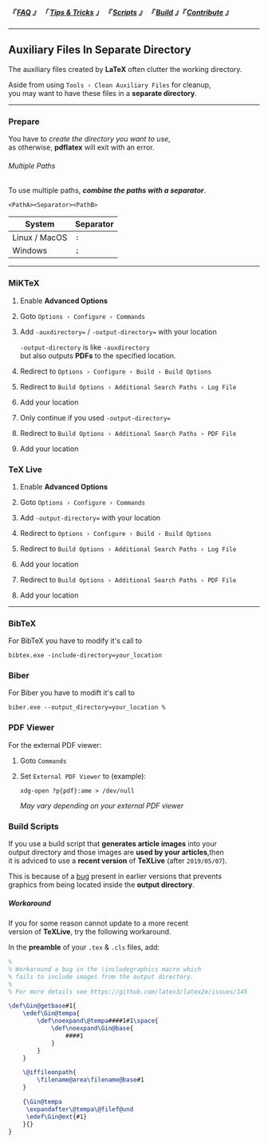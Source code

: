 
<!--                            < Static Links >                             -->

[FAQ]: ../../FAQ/Overview
[Tips & Tricks]: ../Overview
[Scripts]: ../../Scripts/Overview
[Build]: ../../Build/Overview
[Contribute]: ../../Contribute/Overview


<!--                             < Navigation >                              -->

##### 『 [FAQ] 』 「 [Tips & Tricks] 」 『 [Scripts] 』 『 [Build] 』『 [Contribute] 』

---


<!--                          < Tip / Trick Links >                          -->

[bug]: https://tug.org/pipermail/tex-k/2019-May/003014.html


<!--                           < Tip / Trick >                               -->

## Auxiliary Files In Separate Directory

The auxiliary files created by **LaTeX** often clutter the working directory.

Aside from using `Tools › Clean Auxiliary Files` for cleanup,<br>
you may want to have these files in a **separate directory**.

---

### Prepare

You have to *create the directory you want to use*,<br>
as otherwise, **pdflatex** will exit with an error.

###### Multiple Paths

To use multiple paths, ***combine the paths with a separator***.

`<PathA><Separator><PathB>`

|     System    | Separator |
|      ---      |    ---    |
| Linux / MacOS |    `:`    |
|    Windows    |    `;`    |

---

### MiKTeX

1. Enable **Advanced Options**

2. Goto `Options › Configure › Commands`

3. Add `-auxdirectory=` / `-output-directory=` with your location

   `-output-directory` is like `-auxdirectory`<br>
   but also outputs **PDFs** to the specified location.

4. Redirect to `Options › Configure › Build › Build Options`

5. Redirect to `Build Options › Additional Search Paths › Log File`

6. Add your location

7. Only continue if you used `-output-directory=`

8. Redirect to `Build Options › Additional Search Paths › PDF File`

9. Add your location


### TeX Live

1. Enable **Advanced Options**

2. Goto `Options › Configure › Commands`

3. Add `-output-directory=` with your location

4. Redirect to `Options › Configure › Build › Build Options`

5. Redirect to `Build Options › Additional Search Paths › Log File`

6. Add your location

7. Redirect to `Build Options › Additional Search Paths › PDF File`

8. Add your location

---

### BibTeX

For BibTeX you have to modify it's call to<br>
```shell
bibtex.exe -include-directory=your_location
```


### Biber

For Biber you have to modift it's call to<br>
```shell
biber.exe --output_directory=your_location %
```

### PDF Viewer

For the external PDF viewer:

1. Goto `Commands`

2. Set `External PDF Viewer` to (example):

   ```shell
   xdg-open ?p{pdf}:ame > /dev/null
   ```

   *May vary depending on your external PDF viewer*


### Build Scripts

If you use a build script that **generates article images** into your<br>
output directory and those images are **used by your articles**,then <br>
it is adviced to use a **recent version** of **TeXLive** (after `2019/05/07`).

This is because of a [bug] present in earlier versions that prevents<br>
graphics from being located inside the **output directory**.

##### Workaround

If you for some reason cannot update to a more recent<br>
version of **TeXLive**, try the following workaround.

In the **preamble** of your `.tex` & `.cls` files, add:

```tex
%
% Workaround a bug in the \includegraphics macro which
% fails to include images from the output directory.
%
% For more details see https://github.com/latex3/latex2e/issues/145

\def\Gin@getbase#1{
    \edef\Gin@tempa{
        \def\noexpand\@tempa####1#1\space{
            \def\noexpand\Gin@base{
                ####1
            }
        }
    }

    \@iffileonpath{
        \filename@area\filename@base#1
    }

    {\Gin@tempa
     \expandafter\@tempa\@filef@und
     \edef\Gin@ext{#1}
    }{}
}
```
